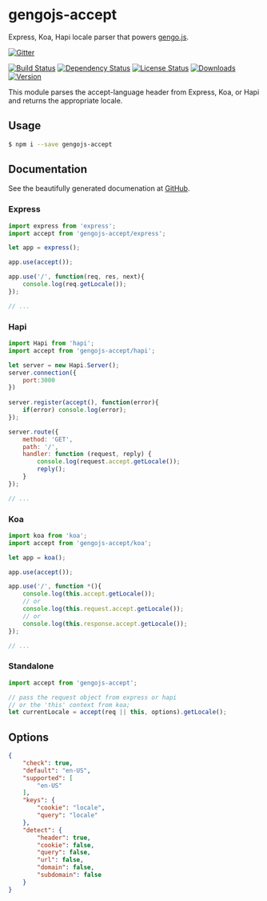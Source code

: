 # gengojs-accept
Express, Koa, Hapi locale parser that powers [gengo.js](https://github.com/gengojs/gengojs).

[![Gitter](https://badges.gitter.im/Join%20Chat.svg)](https://gitter.im/iwatakeshi/gengojs-accept?utm_source=badge&utm_medium=badge&utm_campaign=pr-badge&utm_content=badge)

[![Build Status](https://travis-ci.org/gengojs/accept.svg)](https://travis-ci.org/gengojs/accept)
[![Dependency Status](https://david-dm.org/gengojs/accept.svg)](https://github.com/gengojs/accept/blob/master/package.json) 
[![License Status](http://img.shields.io/npm/l/gengojs-accept.svg)](https://github.com/iwatakeshi/gengojs-accept/blob/master/LICENSE) 
[![Downloads](http://img.shields.io/npm/dm/gengojs-accept.svg)](https://www.npmjs.com/package/gengojs-accept) [![Version](http://img.shields.io/npm/v/gengojs-accept.svg)](https://www.npmjs.com/package/gengojs-accept)

This module parses the accept-language header from Express, Koa, or Hapi and returns the appropriate locale.

## Usage

```bash
$ npm i --save gengojs-accept
```

## Documentation

See the beautifully generated documenation at [GitHub](http://gengojs.github.io/accept/index.html).

### Express

```javascript
import express from 'express';
import accept from 'gengojs-accept/express';

let app = express();

app.use(accept());

app.use('/', function(req, res, next){
	console.log(req.getLocale());
});

// ...
```

### Hapi

```javascript
import Hapi from 'hapi';
import accept from 'gengojs-accept/hapi';

let server = new Hapi.Server();
server.connection({
	port:3000
})
 
server.register(accept(), function(error){
 	if(error) console.log(error);
});

server.route({
    method: 'GET',
    path: '/',
    handler: function (request, reply) {
        console.log(request.accept.getLocale());
        reply();
    }
});

// ...
```

### Koa

```javascript
import koa from 'koa';
import accept from 'gengojs-accept/koa';

let app = koa();

app.use(accept());

app.use('/', function *(){
	console.log(this.accept.getLocale());
    // or
    console.log(this.request.accept.getLocale());
    // or
    console.log(this.response.accept.getLocale());
});

// ...
```

### Standalone

```javascript
import accept from 'gengojs-accept';

// pass the request object from express or hapi 
// or the 'this' context from koa;
let currentLocale = accept(req || this, options).getLocale();
```

## Options

```json
{
    "check": true,
    "default": "en-US",
    "supported": [
        "en-US"
    ],
    "keys": {
        "cookie": "locale",
        "query": "locale"
    },
    "detect": {
        "header": true,
        "cookie": false,
        "query": false,
        "url": false,
        "domain": false,
        "subdomain": false
    }
}  

```